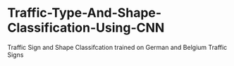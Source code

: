 # Traffic-Type-And-Shape-Classification-Using-CNN
Traffic Sign and Shape Classifcation trained on German and Belgium Traffic Signs
